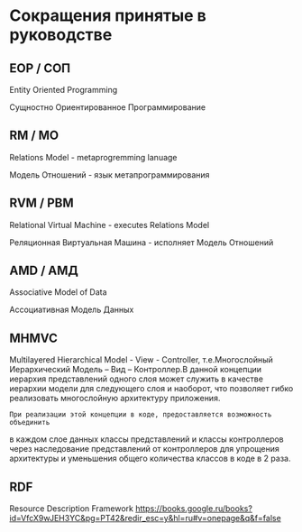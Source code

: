# Сокращения принятые в руководстве

## EOP / СОП
Entity Oriented Programming

Сущностно Ориентированное Программирование

## RM / МО
Relations Model - metaprogremming lanuage

Модель Отношений - язык метапрограммирования

## RVM / РВМ
Relational Virtual Machine - executes Relations Model

Реляционная Виртуальная Машина - исполняет Модель Отношений

## AMD / АМД
Associative Model of Data

Ассоциативная Модель Данных

## MHMVC
Multilayered Hierarchical Model - View - Controller, т.е.Многослойный
Иерархический Модель – Вид – Контроллер.В данной концепции иерархия представлений
одного слоя может служить в качестве иерархии модели для следующего слоя и наоборот,
что позволяет гибко реализовать многослойную архитектуру приложения.

	При реализации этой концепции в коде, предоставляется возможность объединить
в каждом слое данных классы представлений и классы контроллеров
через наследование представлений от контроллеров для упрощения архитектуры и
уменьшения общего количества классов в коде в 2 раза.

## RDF
Resource Description Framework
https://books.google.ru/books?id=VfcX9wJEH3YC&pg=PT42&redir_esc=y&hl=ru#v=onepage&q&f=false
